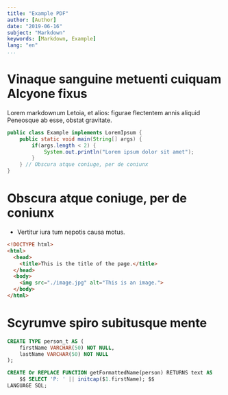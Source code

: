 ```yaml
---
title: "Example PDF"
author: [Author]
date: "2019-06-16"
subject: "Markdown"
keywords: [Markdown, Example]
lang: "en"
...
```


# Vinaque sanguine metuenti cuiquam Alcyone fixus

Lorem markdownum Letoia, et alios: figurae flectentem annis aliquid Peneosque ab
esse, obstat gravitate.

```java
public class Example implements LoremIpsum {
	public static void main(String[] args) {
		if(args.length < 2) {
			System.out.println("Lorem ipsum dolor sit amet");
		}
	} // Obscura atque coniuge, per de coniunx
}
```

# Obscura atque coniuge, per de coniunx

- Vertitur iura tum nepotis causa motus.

```html
<!DOCTYPE html>
<html>
  <head>
    <title>This is the title of the page.</title>
  </head>
  <body>
    <img src="./image.jpg" alt="This is an image.">
  </body>
</html>
```

# Scyrumve spiro subitusque mente

```{.sql caption="Pallas nuper longusque cratere habuisse sepulcro pectore fertur."}
CREATE TYPE person_t AS (
	firstName VARCHAR(50) NOT NULL,
	lastName VARCHAR(50) NOT NULL
);

CREATE Or REPLACE FUNCTION getFormattedName(person) RETURNS text AS
	$$ SELECT 'P: ' || initcap($1.firstName); $$
LANGUAGE SQL;
```